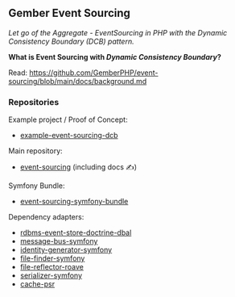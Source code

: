 ## Gember Event Sourcing

_Let go of the Aggregate - EventSourcing in PHP with the Dynamic Consistency Boundary (DCB) pattern._

**What is Event Sourcing with _Dynamic Consistency Boundary_?**

Read: https://github.com/GemberPHP/event-sourcing/blob/main/docs/background.md

### Repositories

Example project / Proof of Concept:
- [example-event-sourcing-dcb](https://github.com/GemberPHP/example-event-sourcing-dcb)

Main repository:
- [event-sourcing](https://github.com/GemberPHP/event-sourcing) (including docs ✍️)

Symfony Bundle:
- [event-sourcing-symfony-bundle](https://github.com/GemberPHP/event-sourcing-symfony-bundle)

Dependency adapters:
- [rdbms-event-store-doctrine-dbal](https://github.com/GemberPHP/rdbms-event-store-doctrine-dbal)
- [message-bus-symfony](https://github.com/GemberPHP/message-bus-symfony)
- [identity-generator-symfony](https://github.com/GemberPHP/identity-generator-symfony)
- [file-finder-symfony](https://github.com/GemberPHP/file-finder-symfony)
- [file-reflector-roave](https://github.com/GemberPHP/file-reflector-roave)
- [serializer-symfony](https://github.com/GemberPHP/serializer-symfony)
- [cache-psr](https://github.com/GemberPHP/cache-psr)

